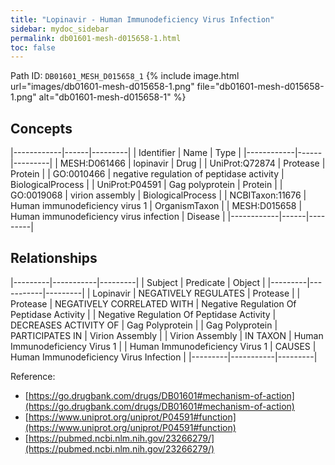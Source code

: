 ```yaml
---
title: "Lopinavir - Human Immunodeficiency Virus Infection"
sidebar: mydoc_sidebar
permalink: db01601-mesh-d015658-1.html
toc: false 
---
```



Path ID: `DB01601_MESH_D015658_1`
{% include image.html url="images/db01601-mesh-d015658-1.png" file="db01601-mesh-d015658-1.png" alt="db01601-mesh-d015658-1" %}

## Concepts

|------------|------|---------|
| Identifier | Name | Type    |
|------------|------|---------|
| MESH:D061466 | lopinavir | Drug |
| UniProt:Q72874 | Protease | Protein |
| GO:0010466 | negative regulation of peptidase activity | BiologicalProcess |
| UniProt:P04591 | Gag polyprotein | Protein |
| GO:0019068 | virion assembly | BiologicalProcess |
| NCBITaxon:11676 | Human immunodeficiency virus 1 | OrganismTaxon |
| MESH:D015658 | Human immunodeficiency virus infection | Disease |
|------------|------|---------|

## Relationships

|---------|-----------|---------|
| Subject | Predicate | Object  |
|---------|-----------|---------|
| Lopinavir | NEGATIVELY REGULATES | Protease |
| Protease | NEGATIVELY CORRELATED WITH | Negative Regulation Of Peptidase Activity |
| Negative Regulation Of Peptidase Activity | DECREASES ACTIVITY OF | Gag Polyprotein |
| Gag Polyprotein | PARTICIPATES IN | Virion Assembly |
| Virion Assembly | IN TAXON | Human Immunodeficiency Virus 1 |
| Human Immunodeficiency Virus 1 | CAUSES | Human Immunodeficiency Virus Infection |
|---------|-----------|---------|

Reference: 
  - [https://go.drugbank.com/drugs/DB01601#mechanism-of-action](https://go.drugbank.com/drugs/DB01601#mechanism-of-action)
  - [https://www.uniprot.org/uniprot/P04591#function](https://www.uniprot.org/uniprot/P04591#function)
  - [https://pubmed.ncbi.nlm.nih.gov/23266279/](https://pubmed.ncbi.nlm.nih.gov/23266279/)
